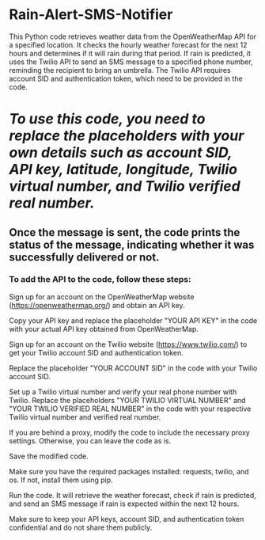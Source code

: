 # Rain-Alert-SMS-Notifier
This Python code retrieves weather data from the OpenWeatherMap API for a specified location. It checks the hourly weather forecast for the next 12 hours and determines if it will rain during that period.
If rain is predicted, it uses the Twilio API to send an SMS message to a specified phone number, reminding the recipient to bring an umbrella. The Twilio API requires account SID and authentication token, which need to be provided in the code.

# _**To use this code, you need to replace the placeholders with your own details such as account SID, API key, latitude, longitude, Twilio virtual number, and Twilio verified real number.**_

## **Once the message is sent, the code prints the status of the message, indicating whether it was successfully delivered or not.**

### **To add the API to the code, follow these steps:**

Sign up for an account on the OpenWeatherMap website (https://openweathermap.org/) and obtain an API key.

Copy your API key and replace the placeholder "YOUR API KEY" in the code with your actual API key obtained from OpenWeatherMap.

Sign up for an account on the Twilio website (https://www.twilio.com/) to get your Twilio account SID and authentication token.

Replace the placeholder "YOUR ACCOUNT SID" in the code with your Twilio account SID.

Set up a Twilio virtual number and verify your real phone number with Twilio. Replace the placeholders "YOUR TWILIO VIRTUAL NUMBER" and "YOUR TWILIO VERIFIED REAL NUMBER" in the code with your respective Twilio virtual number and verified real number.

If you are behind a proxy, modify the code to include the necessary proxy settings. Otherwise, you can leave the code as is.

Save the modified code.

Make sure you have the required packages installed: requests, twilio, and os. If not, install them using pip.

Run the code. It will retrieve the weather forecast, check if rain is predicted, and send an SMS message if rain is expected within the next 12 hours.

Make sure to keep your API keys, account SID, and authentication token confidential and do not share them publicly.
